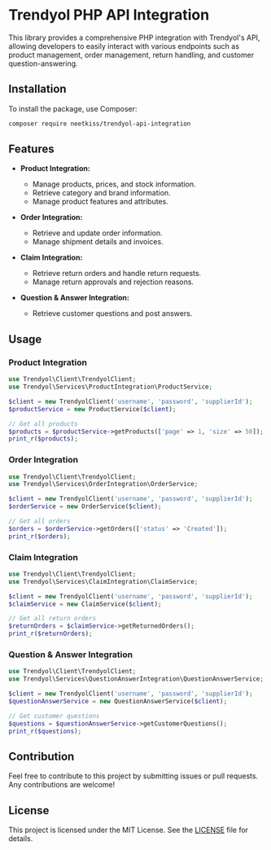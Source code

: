
# Trendyol PHP API Integration

This library provides a comprehensive PHP integration with Trendyol's API, allowing developers to easily interact with various endpoints such as product management, order management, return handling, and customer question-answering.

## Installation

To install the package, use Composer:

```bash
composer require neetkiss/trendyol-api-integration
```

## Features

- **Product Integration:**
  - Manage products, prices, and stock information.
  - Retrieve category and brand information.
  - Manage product features and attributes.

- **Order Integration:**
  - Retrieve and update order information.
  - Manage shipment details and invoices.

- **Claim Integration:**
  - Retrieve return orders and handle return requests.
  - Manage return approvals and rejection reasons.

- **Question & Answer Integration:**
  - Retrieve customer questions and post answers.

## Usage

### Product Integration

```php
use Trendyol\Client\TrendyolClient;
use Trendyol\Services\ProductIntegration\ProductService;

$client = new TrendyolClient('username', 'password', 'supplierId');
$productService = new ProductService($client);

// Get all products
$products = $productService->getProducts(['page' => 1, 'size' => 50]);
print_r($products);
```

### Order Integration

```php
use Trendyol\Client\TrendyolClient;
use Trendyol\Services\OrderIntegration\OrderService;

$client = new TrendyolClient('username', 'password', 'supplierId');
$orderService = new OrderService($client);

// Get all orders
$orders = $orderService->getOrders(['status' => 'Created']);
print_r($orders);
```

### Claim Integration

```php
use Trendyol\Client\TrendyolClient;
use Trendyol\Services\ClaimIntegration\ClaimService;

$client = new TrendyolClient('username', 'password', 'supplierId');
$claimService = new ClaimService($client);

// Get all return orders
$returnOrders = $claimService->getReturnedOrders();
print_r($returnOrders);
```

### Question & Answer Integration

```php
use Trendyol\Client\TrendyolClient;
use Trendyol\Services\QuestionAnswerIntegration\QuestionAnswerService;

$client = new TrendyolClient('username', 'password', 'supplierId');
$questionAnswerService = new QuestionAnswerService($client);

// Get customer questions
$questions = $questionAnswerService->getCustomerQuestions();
print_r($questions);
```

## Contribution

Feel free to contribute to this project by submitting issues or pull requests. Any contributions are welcome!

## License

This project is licensed under the MIT License. See the [LICENSE](LICENSE) file for details.

